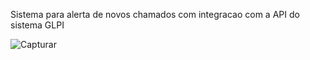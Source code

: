 Sistema para alerta de novos chamados com integracao com a API do sistema GLPI

![Capturar](https://user-images.githubusercontent.com/77954907/171062719-7a2f41a5-c316-4052-b3a2-8545b3acb8bf.PNG)